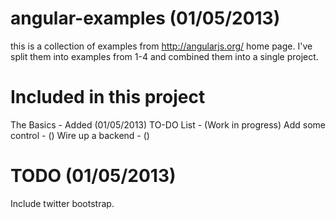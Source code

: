 angular-examples (01/05/2013)
=============================

this is a collection of examples from http://angularjs.org/ home page.
I've split them into examples from 1-4 and combined them into a single project.



Included in this project
========================

The Basics - Added (01/05/2013)
TO-DO List - (Work in progress)
Add some control - ()
Wire up a backend - ()



TODO (01/05/2013)
=================
Include twitter bootstrap.
